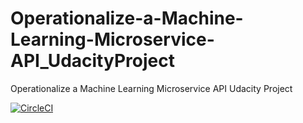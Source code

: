 # Operationalize-a-Machine-Learning-Microservice-API_UdacityProject
Operationalize a Machine Learning Microservice API Udacity Project


[![CircleCI](https://circleci.com/gh/mohmagdy1016/Operationalize-a-Machine-Learning-Microservice-API_UdacityProject.svg?style=svg)](https://circleci.com/gh/mohmagdy1016/Operationalize-a-Machine-Learning-Microservice-API_UdacityProject)
